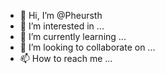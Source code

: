 - 👋 Hi, I’m @Pheursth
- 👀 I’m interested in ...
- 🌱 I’m currently learning ...
- 💞️ I’m looking to collaborate on ...
- 📫 How to reach me ...

<!---
Pheursth/Pheursth is a ✨ special ✨ repository because its `README.md` (this file) appears on your GitHub profile.
You can click the Preview link to take a look at your changes.
--->
